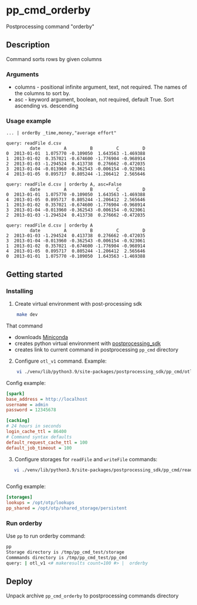 # pp_cmd_orderby
Postprocessing command "orderby"
## Description
Command sorts rows by given columns 

### Arguments
- columns - positional infinite argument, text, not required. The names of the columns to sort by.
- asc - keyword argument, boolean, not required, default True. Sort ascending vs. descending

### Usage example
```
... | orderBy _time,money,"average effort"
```

```
query: readFile d.csv
         date         A         B         C         D
0  2013-01-01  1.075770 -0.109050  1.643563 -1.469388
1  2013-01-02  0.357021 -0.674600 -1.776904 -0.968914
2  2013-01-03 -1.294524  0.413738  0.276662 -0.472035
3  2013-01-04 -0.013960 -0.362543 -0.006154 -0.923061
4  2013-01-05  0.895717  0.805244 -1.206412  2.565646
```
```
query: readFile d.csv | orderby A, asc=False
         date         A         B         C         D
0  2013-01-01  1.075770 -0.109050  1.643563 -1.469388
4  2013-01-05  0.895717  0.805244 -1.206412  2.565646
1  2013-01-02  0.357021 -0.674600 -1.776904 -0.968914
3  2013-01-04 -0.013960 -0.362543 -0.006154 -0.923061
2  2013-01-03 -1.294524  0.413738  0.276662 -0.472035
```
```
query: readFile d.csv | orderby A
         date         A         B         C         D
2  2013-01-03 -1.294524  0.413738  0.276662 -0.472035
3  2013-01-04 -0.013960 -0.362543 -0.006154 -0.923061
1  2013-01-02  0.357021 -0.674600 -1.776904 -0.968914
4  2013-01-05  0.895717  0.805244 -1.206412  2.565646
0  2013-01-01  1.075770 -0.109050  1.643563 -1.469388

```

## Getting started
### Installing
1. Create virtual environment with post-processing sdk 
```bash
    make dev
```
That command  
- downloads [Miniconda](https://docs.conda.io/en/latest/miniconda.html)
- creates python virtual environment with [postprocessing_sdk](https://github.com/ISGNeuroTeam/postprocessing_sdk)
- creates link to current command in postprocessing `pp_cmd` directory 

2. Configure `otl_v1` command. Example:  
```bash
    vi ./venv/lib/python3.9/site-packages/postprocessing_sdk/pp_cmd/otl_v1/config.ini
```
Config example:  
```ini
[spark]
base_address = http://localhost
username = admin
password = 12345678

[caching]
# 24 hours in seconds
login_cache_ttl = 86400
# Command syntax defaults
default_request_cache_ttl = 100
default_job_timeout = 100
```

3. Configure storages for `readFile` and `writeFile` commands:  
```bash
   vi ./venv/lib/python3.9/site-packages/postprocessing_sdk/pp_cmd/readFile/config.ini
   
```
Config example:  
```ini
[storages]
lookups = /opt/otp/lookups
pp_shared = /opt/otp/shared_storage/persistent
```

### Run orderby
Use `pp` to run orderby command:  
```bash
pp
Storage directory is /tmp/pp_cmd_test/storage
Commmands directory is /tmp/pp_cmd_test/pp_cmd
query: | otl_v1 <# makeresults count=100 #> |  orderby 
```
## Deploy
Unpack archive `pp_cmd_orderby` to postprocessing commands directory